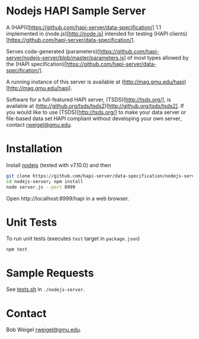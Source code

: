 # Nodejs HAPI Sample Server

A (HAPI)[https://github.com/hapi-server/data-specification/] 1.1 implemented in (node.js)[http://node.js] intended for testing (HAPI clients)[https://github.com/hapi-server/data-specification/].

Serves code-generated (parameters)[https://github.com/hapi-server/nodejs-server/blob/master/parameters.js] of most types allowed by the (HAPI specification)[https://github.com/hapi-server/data-specification/].

A running instance of this server is available at (http://mag.gmu.edu/hapi)[http://mag.gmu.edu/hapi].

Software for a full-featured HAPI server, (TSDS)[http://tsds.org/], is available at (http://github.org/tsds/tsds2)[http://github.org/tsds/tsds2].  If you would like to use (TSDS)[http://tsds.org/] to make your data server or file-based data set HAPI compliant without developing your own server, contact <rweigel@gmu.edu>.  

# Installation

Install [nodejs](https://nodejs.org/en/download/) (tested with v7.10.0) and then

```bash
git clone https://github.com/hapi-server/data-specification/nodejs-server
cd nodejs-server; npm install
node server.js --port 8999
```

Open http://localhost:8999/hapi in a web browser.

# Unit Tests

To run unit tests (executes `test` target in `package.json`)

```
npm test
```

# Sample Requests

See [tests.sh](https://github.com/hapi-server/nodejs-server/blob/master/tests.sh) in <code>./nodejs-server</code>.

# Contact

Bob Weigel <rweigel@gmu.edu>.